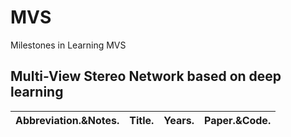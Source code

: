 # MVS
Milestones in Learning MVS
## Multi-View Stereo Network based on deep learning

|Abbreviation.&Notes.|Title.|Years.|Paper.&Code.|
|:-------|:-------|:-------|:-------|
